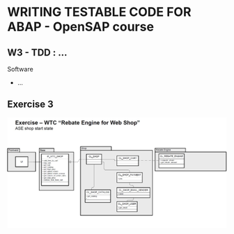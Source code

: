 # WRITING TESTABLE CODE FOR ABAP  - OpenSAP course
## W3 - TDD : ... 

Software
* ... 

## Exercise 3
![Pic1](https://github.com/davidvela/OS_WritingTestableABAPc/blob/master/week3/exercise3.JPG)
